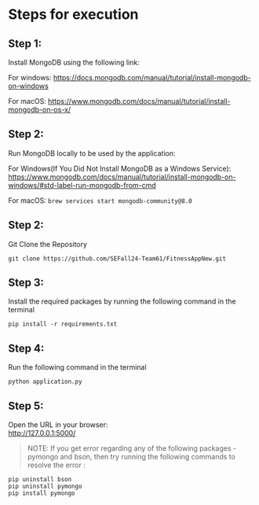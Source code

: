 # Steps for execution

## Step 1:
Install MongoDB using the following link:

For windows:
https://docs.mongodb.com/manual/tutorial/install-mongodb-on-windows

For macOS:
https://www.mongodb.com/docs/manual/tutorial/install-mongodb-on-os-x/

## Step 2:

Run MongoDB locally to be used by the application:

For Windows(If You Did Not Install MongoDB as a Windows Service):
https://www.mongodb.com/docs/manual/tutorial/install-mongodb-on-windows/#std-label-run-mongodb-from-cmd


For macOS:
`brew services start mongodb-community@8.0`

## Step 2:
Git Clone the Repository

    git clone https://github.com/SEFall24-Team61/FitnessAppNew.git

## Step 3:
Install the required packages by running the following command in the terminal

    pip install -r requirements.txt

## Step 4:
Run the following command in the terminal

    python application.py

## Step 5:
Open the URL in your browser:  
 http://127.0.0.1:5000/

> NOTE:
If you get error regarding any of the following packages - pymongo and bson, then try running the following commands to resolve the error :

    pip uninstall bson
    pip uninstall pymongo
    pip install pymongo
